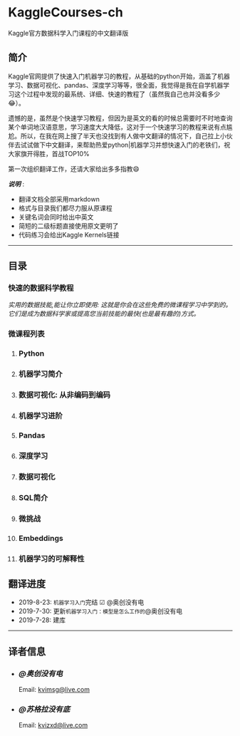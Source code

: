 # KaggleCourses-ch #

Kaggle官方数据科学入门课程的中文翻译版

## 简介 #

Kaggle官网提供了快速入门机器学习的教程，从基础的python开始，涵盖了机器学习、数据可视化、pandas、深度学习等等，很全面，我觉得是我在自学机器学习这个过程中发现的最系统、详细、快速的教程了（虽然我自己也并没看多少😂）。

遗憾的是，虽然是个快速学习教程，但因为是英文的看的时候总需要时不时地查询某个单词地汉语意思，学习速度大大降低，这对于一个快速学习的教程来说有点尴尬。所以，在我在网上搜了半天也没找到有人做中文翻译的情况下，自己拉上小伙伴去试试做下中文翻译，来帮助热爱python|机器学习并想快速入门的老铁们，祝大家旗开得胜，首战TOP10%

第一次组织翻译工作，还请大家给出多多指教😄

***说明*** :

- 翻译文档全部采用markdown
- 格式与目录我们都尽力服从原课程
- 关键名词会同时给出中英文
- 简短的二级标题直接使用原文更明了
- 代码练习会给出Kaggle Kernels链接

----------

## 目录 #

### 快速的数据科学教程 #

*实用的数据技能,能让你立即使用: 这就是你会在这些免费的微课程学习中学到的。  
它们是成为数据科学家或提高您当前技能的最快(也是最有趣的)方式。*

### 微课程列表 #

1. ### Python #
  
2. ### 机器学习简介 #

3. ### 数据可视化: 从非编码到编码 ###

4. ### 机器学习进阶 ###

5. ### Pandas ###

6. ### 深度学习 ###

7. ### 数据可视化 ##

8. ### SQL简介 ###

9. ### 微挑战 ###

10. ### Embeddings ###

11. ### 机器学习的可解释性 ###

## 翻译进度 #

- 2019-8-23: `机器学习入门`完结 ☑ @奥创没有电
- 2019-7-30: 更新`机器学习入门：模型是怎么工作的`@奥创没有电
- 2019-7-28: 建库

----------

## 译者信息 #

- ### *@奥创没有电* #

    Email: kvimsg@live.com

- ### *@苏格拉没有底* #

    Email: kvizxd@live.com

